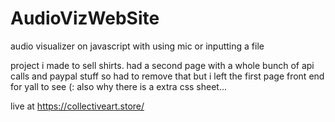 # AudioVizWebSite
audio visualizer on javascript with using mic or inputting a file

project i made to sell shirts. had a second page with a whole bunch of api calls and paypal stuff so had to remove that but i left the first page front end for yall to see (:
also why there is a extra css sheet...


live at https://collectiveart.store/
